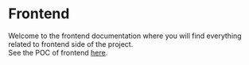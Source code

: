 # Frontend

Welcome to the frontend documentation where you will find everything related to frontend side of the project. \
See the POC of frontend [here](./POC.md#frontend).

